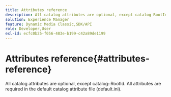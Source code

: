 ```yaml
---
title: Attributes reference
description: All catalog attributes are optional, except catalog RootId. All attributes are required in the default catalog attribute file (default.ini).
solution: Experience Manager
feature: Dynamic Media Classic,SDK/API
role: Developer,User
exl-id: ecfc0b25-f056-483e-b199-c42a89de1199
---
```

# Attributes reference{#attributes-reference}

All catalog attributes are optional, except catalog::RootId. All attributes are required in the default catalog attribute file (default.ini).
